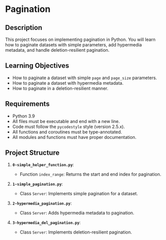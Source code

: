 # Pagination

## Description
This project focuses on implementing pagination in Python. You will learn how to paginate datasets with simple parameters, add hypermedia metadata, and handle deletion-resilient pagination.

## Learning Objectives
- How to paginate a dataset with simple `page` and `page_size` parameters.
- How to paginate a dataset with hypermedia metadata.
- How to paginate in a deletion-resilient manner.

## Requirements
- Python 3.9
- All files must be executable and end with a new line.
- Code must follow the `pycodestyle` style (version 2.5.x).
- All functions and coroutines must be type-annotated.
- All modules and functions must have proper documentation.

## Project Structure
1. **`0-simple_helper_function.py`**:
   - Function `index_range`: Returns the start and end index for pagination.

2. **`1-simple_pagination.py`**:
   - Class `Server`: Implements simple pagination for a dataset.

3. **`2-hypermedia_pagination.py`**:
   - Class `Server`: Adds hypermedia metadata to pagination.

4. **`3-hypermedia_del_pagination.py`**:
   - Class `Server`: Implements deletion-resilient pagination.
